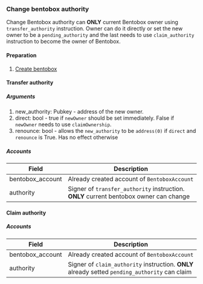 ### Change bentobox authority

Change Bentobox authority can **ONLY** current Bentobox owner using `transfer_authority` instruction. Owner can do it directly or set the new owner to be a `pending_authority` and the last needs to use `claim_authority` instruction to become the owner of Bentobox. 

#### Preparation
1. [Create bentobox](./01-create-bentobox.md)

#### Transfer authority
 
##### Arguments
1. new_authority: Pubkey - address of the new owner.
2. direct: bool - true if `newOwner` should be set immediately. False if `newOwner` needs to use `claimOwnership`.
3. renounce: bool - allows the `new_authority` to be `address(0)` if `direct` and `renounce` is True. Has no effect otherwise

##### Accounts

| Field  | Description |
| ------------- | ------------- |
| bentobox_account  | Already created account of `BentoboxAccount` |
| authority  | Signer of `transfer_authority` instruction. **ONLY** current bentobox owner can change |
 

#### Claim authority 

##### Accounts

| Field  | Description |
| ------------- | ------------- |
| bentobox_account  | Already created account of `BentoboxAccount` |
| authority  | Signer of `claim_authority` instruction. **ONLY** already setted `pending_authority` can claim |